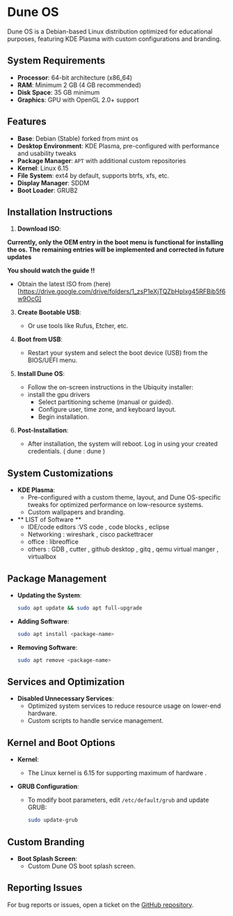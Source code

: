 

# Dune OS

Dune OS is a Debian-based Linux distribution optimized for educational purposes, featuring KDE Plasma with custom configurations and branding.

## System Requirements

- **Processor**: 64-bit architecture (x86_64)
- **RAM**: Minimum 2 GB (4 GB recommended)
- **Disk Space**: 35 GB minimum
- **Graphics**: GPU with OpenGL 2.0+ support

## Features

- **Base**: Debian (Stable) forked from mint os
- **Desktop Environment**: KDE Plasma, pre-configured with performance and usability tweaks
- **Package Manager**: `APT` with additional custom repositories
- **Kernel**: Linux 6.15
- **File System**: ext4 by default, supports btrfs, xfs, etc.
- **Display Manager**: SDDM
- **Boot Loader**: GRUB2

## Installation Instructions

1. **Download ISO**:
   
**Currently, only the OEM entry in the boot menu is functional for installing the os. The remaining entries will be implemented and corrected in future updates**

**You should watch the guide !!**

   - Obtain the latest ISO from (here)[https://drive.google.com/drive/folders/1_zsP1eXjTQZbHpIxg45RFBib5f6w9OcG]
3. **Create Bootable USB**:
   
   - Or use tools like Rufus, Etcher, etc.

4. **Boot from USB**:
   - Restart your system and select the boot device (USB) from the BIOS/UEFI menu.

5. **Install Dune OS**:
   - Follow the on-screen instructions in the Ubiquity installer:
   - install the gpu drivers
     - Select partitioning scheme (manual or guided).
     - Configure user, time zone, and keyboard layout.
     - Begin installation.

6. **Post-Installation**:
   - After installation, the system will reboot. Log in using your created credentials. ( dune : dune )
  

## System Customizations

- **KDE Plasma**:
  - Pre-configured with a custom theme, layout, and Dune OS-specific tweaks for optimized performance on low-resource systems.
  - Custom wallpapers and branding.
- ** LIST of Software **
  - IDE/code editors :VS code , code blocks , eclipse 
  - Networking : wireshark , cisco packettracer
  - office : libreoffice
  - others : GDB , cutter , github desktop , gitq , qemu virtual manger , virtualbox 


## Package Management

- **Updating the System**:
  ```bash
  sudo apt update && sudo apt full-upgrade
  ```

- **Adding Software**:
  ```bash
  sudo apt install <package-name>
  ```

- **Removing Software**:
  ```bash
  sudo apt remove <package-name>
  ```

## Services and Optimization

- **Disabled Unnecessary Services**:
  - Optimized system services to reduce resource usage on lower-end hardware.
  - Custom scripts to handle service management.



## Kernel and Boot Options

- **Kernel**:
  - The Linux kernel is 6.15 for supporting maximum of hardware .

- **GRUB Configuration**:
  - To modify boot parameters, edit `/etc/default/grub` and update GRUB:
    ```bash
    sudo update-grub
    ```

## Custom Branding

- **Boot Splash Screen**:
  - Custom Dune OS boot splash screen.


## Reporting Issues

For bug reports or issues, open a ticket on the [GitHub repository](https://github.com/H3xKatana/DuneOS//issues).

